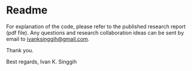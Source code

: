# Readme

For explanation of the code, please refer to the published research report (pdf file).
Any questions and research collaboration ideas can be sent by email to ivanksinggih@gmail.com.

Thank you.

Best regards,
Ivan K. Singgih
